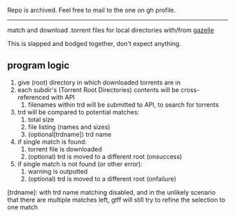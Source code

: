 Repo is archived. Feel free to mail to the one on gh profile.

***

match and download .torrent files for local directories with/from [gazelle](https://github.com/OPSnet/Gazelle/)

This is slapped and bodged together, don't expect anything.

## program logic
1. give (root) directory in which downloaded torrents are in
1. each subdir's (Torrent Root Directories) contents will be cross-referenced with API
   1. filenames within trd will be submitted to API, to search for torrents
1. trd will be compared to potential matches:
   1. total size
   1. file listing (names and sizes)
   1. (optional[trdname]) trd name
1. if single match is found:
   1. torrent file is downloaded
   1. (optional) trd is moved to a different root (onsuccess)
1. if single match is not found (or other error):
   1. warning is outputted
   1. (optional) trd is moved to a different root (onfailure)

[trdname]: with trd name matching disabled, and in the unlikely scenario that there are multiple matches left, gtff will still try to refine the selection to one match
